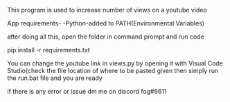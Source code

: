

This program is used to increase number of views on a youtube video

App requirements-
-Python-added to PATH(Environmental Variables)

after doing all this, open the folder in command prompt and run code

pip install -r requirements.txt

You can change the youtube link in views.py by opening it with Visual Code Studio(check the file location of where to be pasted given
then simply run the run.bat file and you are ready



if there is any error or issue dm me on discord
fog#6611
